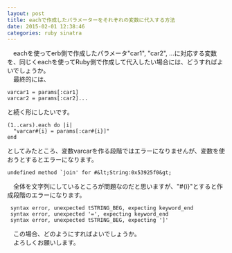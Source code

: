 ```yaml
---
layout: post
title: eachで作成したパラメーターをそれぞれの変数に代入する方法
date: 2015-02-01 12:38:46
categories: ruby sinatra
---
```

<p>　eachを使ってerb側で作成したパラメータ"car1", "car2", ...に対応する変数を、同じくeachを使ってRuby側で作成して代入したい場合には、どうすればよいでしょうか。<br>
　最終的には、</p>

```
varcar1 = params[:car1]
varcar2 = params[:car2]...
```

<p>と続く形にしたいです。</p>

```
(1..cars).each do |i|
  "varcar#{i} = params[:car#{i}]"
end
```

<p>としてみたところ、変数varcarを作る段階ではエラーになりませんが、変数を使おうとするとエラーになります。</p>

```
undefined method `join' for #&lt;String:0x53925f0&gt; 
```

<p>　全体を文字列にしているところが問題なのだと思いますが、"#{i}"とすると作成段階のエラーになります。</p>

```
 syntax error, unexpected tSTRING_BEG, expecting keyword_end
 syntax error, unexpected '=', expecting keyword_end
 syntax error, unexpected tSTRING_BEG, expecting ']'
```

<p>　この場合、どのようにすればよいでしょうか。<br>
　よろしくお願いします。</p>
